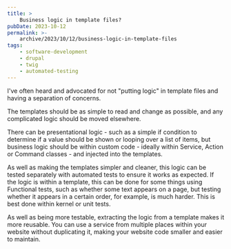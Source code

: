```yaml
---
title: >
    Business logic in template files?
pubDate: 2023-10-12
permalink: >-
    archive/2023/10/12/business-logic-in-template-files
tags:
    - software-development
    - drupal
    - twig
    - automated-testing
---
```


I've often heard and advocated for not "putting logic" in template files and having a separation of concerns.

The templates should be as simple to read and change as possible, and any complicated logic should be moved elsewhere.

There can be presentational logic - such as a simple if condition to determine if a value should be shown or looping over a list of items, but business logic should be within custom code - ideally within Service, Action or Command classes - and injected into the templates.

As well as making the templates simpler and cleaner, this logic can be tested separately with automated tests to ensure it works as expected. If the logic is within a template, this can be done for some things using Functional tests, such as whether some text appears on a page, but testing whether it appears in a certain order, for example, is much harder. This is best done within kernel or unit tests.

As well as being more testable, extracting the logic from a template makes it more reusable. You can use a service from multiple places within your website without duplicating it, making your website code smaller and easier to maintain.
